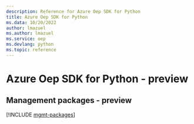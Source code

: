 ```yaml
---
description: Reference for Azure Oep SDK for Python
title: Azure Oep SDK for Python
ms.data: 10/20/2022
author: lmazuel
ms.author: lmazuel
ms.service: oep
ms.devlang: python
ms.topic: reference
---
```

# Azure Oep SDK for Python - preview

## Management packages - preview
[!INCLUDE [mgmt-packages](oep-mgmt-index.md)]